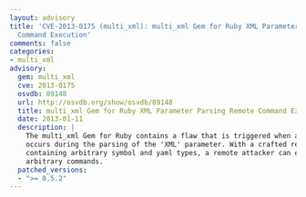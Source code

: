 ```yaml
---
layout: advisory
title: 'CVE-2013-0175 (multi_xml): multi_xml Gem for Ruby XML Parameter Parsing Remote
  Command Execution'
comments: false
categories:
- multi_xml
advisory:
  gem: multi_xml
  cve: 2013-0175
  osvdb: 89148
  url: http://osvdb.org/show/osvdb/89148
  title: multi_xml Gem for Ruby XML Parameter Parsing Remote Command Execution
  date: 2013-01-11
  description: |
    The multi_xml Gem for Ruby contains a flaw that is triggered when an error
    occurs during the parsing of the 'XML' parameter. With a crafted request
    containing arbitrary symbol and yaml types, a remote attacker can execute
    arbitrary commands.
  patched_versions:
  - ">= 0.5.2"
---
```

